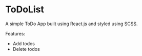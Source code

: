 # ToDoList

A simple ToDo App built using React.js and styled using SCSS.

Features: 
 - Add todos
 - Delete todos
